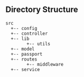 ## Directory Structure

```
src
  +-- config
  +-- controller
  +-- lib
        +-- utils
  +-- model
  +-- passport
  +-- routes
        +-- middleware
  +-- service
```
